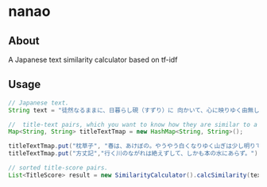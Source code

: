 # nanao

## About
A Japanese text similarity calculator based on tf-idf

## Usage

```java
// Japanese text.
String text = "徒然なるままに、日暮らし硯（すずり）に 向かいて、心に映りゆく由無し事を";

//  title-text pairs, which you want to know how they are similar to a given text.
Map<String, String> titleTextTmap = new HashMap<String, String>();

titleTextTmap.put("枕草子", "春は、あけぼの。やうやう白くなりゆく山ぎは少し明りて紫だちたる雲の細の冒頭くたなびきたる。");
titleTextTmap.put("方丈記","行く川のながれは絶えずして、しかも本の水にあらず。");

// sorted title-score pairs.
List<TitleScore> result = new SimilarityCalculator().calcSimilarity(text, titleTextTmap);
```
